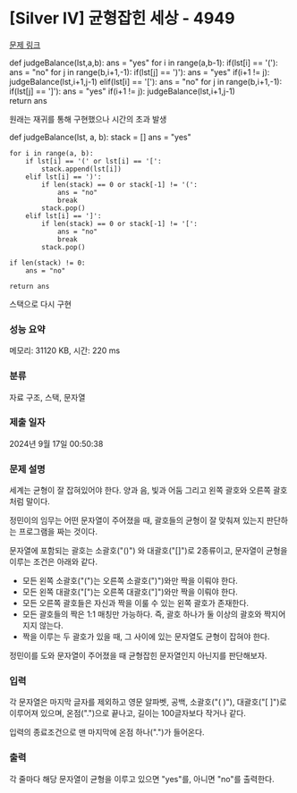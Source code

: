 # [Silver IV] 균형잡힌 세상 - 4949 

[문제 링크](https://www.acmicpc.net/problem/4949) 

def judgeBalance(lst,a,b):
    ans = "yes"
    for i in range(a,b-1):
        if(lst[i] == '('):
            ans = "no"
            for j in range(b,i+1,-1):
                if(lst[j] == ')'):
                    ans = "yes"
                    if(i+1 != j):
                        judgeBalance(lst,i+1,j-1)
        elif(lst[i] == '['):
             ans = "no"
             for j in range(b,i+1,-1):
                 if(lst[j] == ']'):
                     ans = "yes"
                     if(i+1 != j):
                         judgeBalance(lst,i+1,j-1)                   
    return ans    

원래는 재귀를 통해 구현했으나 시간의 초과 발생

def judgeBalance(lst, a, b):
    stack = []
    ans = "yes"
    
    for i in range(a, b):
        if lst[i] == '(' or lst[i] == '[':
            stack.append(lst[i])
        elif lst[i] == ')':
            if len(stack) == 0 or stack[-1] != '(':
                ans = "no"
                break
            stack.pop()
        elif lst[i] == ']':
            if len(stack) == 0 or stack[-1] != '[':
                ans = "no"
                break
            stack.pop()
    
    if len(stack) != 0:
        ans = "no"
    
    return ans

스택으로 다시 구현

### 성능 요약

메모리: 31120 KB, 시간: 220 ms

### 분류

자료 구조, 스택, 문자열

### 제출 일자

2024년 9월 17일 00:50:38

### 문제 설명

<p>세계는 균형이 잘 잡혀있어야 한다. 양과 음, 빛과 어둠 그리고 왼쪽 괄호와 오른쪽 괄호처럼 말이다.</p>

<p>정민이의 임무는 어떤 문자열이 주어졌을 때, 괄호들의 균형이 잘 맞춰져 있는지 판단하는 프로그램을 짜는 것이다.</p>

<p>문자열에 포함되는 괄호는 소괄호("()") 와 대괄호("[]")로 2종류이고, 문자열이 균형을 이루는 조건은 아래와 같다.</p>

<ul>
	<li>모든 왼쪽 소괄호("(")는 오른쪽 소괄호(")")와만 짝을 이뤄야 한다.</li>
	<li>모든 왼쪽 대괄호("[")는 오른쪽 대괄호("]")와만 짝을 이뤄야 한다.</li>
	<li>모든 오른쪽 괄호들은 자신과 짝을 이룰 수 있는 왼쪽 괄호가 존재한다.</li>
	<li>모든 괄호들의 짝은 1:1 매칭만 가능하다. 즉, 괄호 하나가 둘 이상의 괄호와 짝지어지지 않는다.</li>
	<li>짝을 이루는 두 괄호가 있을 때, 그 사이에 있는 문자열도 균형이 잡혀야 한다.</li>
</ul>

<p>정민이를 도와 문자열이 주어졌을 때 균형잡힌 문자열인지 아닌지를 판단해보자.</p>

### 입력 

 <p>각 문자열은 마지막 글자를 제외하고 영문 알파벳, 공백, 소괄호("( )"), 대괄호("[ ]")로 이루어져 있으며, 온점(".")으로 끝나고, 길이는 100글자보다 작거나 같다.</p>

<div>입력의 종료조건으로 맨 마지막에 온점 하나(".")가 들어온다.</div>

### 출력 

 <p>각 줄마다 해당 문자열이 균형을 이루고 있으면 "yes"를, 아니면 "no"를 출력한다.</p>

